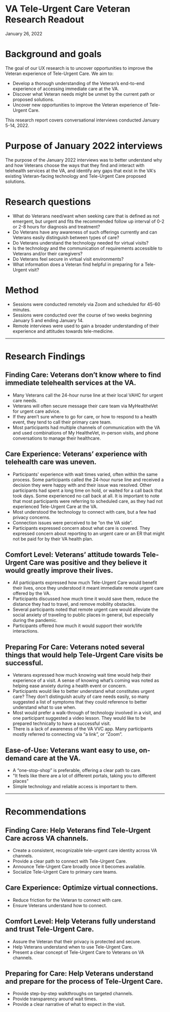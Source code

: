# VA Tele-Urgent Care Veteran Research Readout

January 26, 2022 


# Background and goals
The goal of our UX research is to uncover opportunities to improve the Veteran experience of Tele-Urgent Care. We aim to:
- Develop a thorough understanding of the Veteran’s end-to-end experience of accessing immediate care at the VA.
- Discover what Veteran needs might be unmet by the current path or proposed solutions. 
- Uncover new opportunities to improve the Veteran experience of Tele-Urgent Care.

This research report covers conversational interviews conducted January 5-14, 2022.

# Purpose of January 2022 interviews
The purpose of the January 2022 interviews was to better understand why and how Veterans choose the ways that they find and interact with telehealth services at the VA, and identify any gaps that exist in the VA's existing Veteran-facing technology and Tele-Urgent Care proposed solutions. 

# Research questions
- What do Veterans need/want when seeking care that is defined as not emergent, but urgent and fits the recommended follow up interval of 0-2 or 2-8 hours for diagnosis and treatment?
- Do Veterans have any awareness of such offerings currently and can Veterans easily distinguish between types of care?
- Do Veterans understand the technology needed for virtual visits?
- Is the technology and the communication of requirements accessible to Veterans and/or their caregivers?
- Do Veterans feel secure in virtual visit environments?
- What information does a Veteran find helpful in preparing for a Tele-Urgent visit?
  
# Method
- Sessions were conducted remotely via Zoom and scheduled for 45-60 minutes. 
- Sessions were conducted over the course of two weeks beginning January 5 and ending January 14. 
- Remote interviews were used to gain a broader understanding of their experience and attitudes towards tele-medicine. 
---

# Research Findings

## Finding Care: Veterans don’t know where to find immediate telehealth services at the VA.
- Many Veterans call the 24-hour nurse line at their local VAHC for urgent care needs. 
- Veterans will often secure message their care team via MyHealtheVet for urgent care advice. 
- If they aren’t sure where to go for care, or how to respond to a health event, they tend to call their primary care team. 
- Most participants had multiple channels of communication with the VA and used combinations of My HealtheVet, in-person visits, and phone conversations to manage their healthcare.

## Care Experience: Veterans’ experience with telehealth care was uneven.
- Participants' experience with wait times varied, often within the same process. Some participants called the 24-hour nurse line and received a decision they were happy with and their issue was resolved. Other participants had spent a long time on hold, or waited for a call back that took days. Some experienced no call back at all. It is important to note that most participants were referring to scheduled care, as they had not experienced Tele-Urgent Care at the VA.
- Most understood the technology to connect with care, but a few had privacy concerns.
- Connection issues were perceived to be “on the VA side”.
- Participants expressed concern about what care is covered. They expressed concern about reporting to an urgent care or an ER that might not be paid for by their VA health plan. 

## Comfort Level: Veterans’ attitude towards Tele-Urgent Care was positive and they believe it would greatly improve their lives.
- All participants expressed how much Tele-Urgent Care would benefit their lives, once they understood it meant immediate remote urgent care offered by the VA. 
- Participants discussed how much time it would save them, reduce the distance they had to travel, and remove mobility obstacles. 
- Several participants noted that remote urgent care would alleviate the social anxiety of traveling to public places in general, but especially during the pandemic. 
- Participants offered how much it would support their work/life interactions. 

## Preparing For Care: Veterans noted several things that would help Tele-Urgent Care visits be successful. 
- Veterans expressed how much knowing wait time would help their experience of a visit. A sense of knowing what’s coming was noted as helping ease anxiety during a health event or concern.
- Participants would like to better understand what constitutes urgent care? They don’t distinguish acuity of care needs easily, so many suggested a list of symptoms that they could reference to better understand what to use when. 
- Most would prefer a walk-through of technology involved in a visit, and one participant suggested a video lesson. They would like to be prepared technically to have a successful visit.
- There is a lack of awareness of the VA VVC app. Many participants mostly referred to connecting via “a link”, or “Zoom”. 

## Ease-of-Use: Veterans want easy to use, on-demand care at the VA. 
- A “one-stop-shop” is preferable, offering a clear path to care.
- "It feels like there are a lot of different portals, taking you to different places" 
- Simple technology and reliable access is important to them.
___

# Recommendations

## Finding Care: Help Veterans find Tele-Urgent Care across VA channels. 
- Create a consistent, recognizable tele-urgent care identity across VA channels. 
- Provide a clear path to connect with Tele-Urgent Care.
- Announce Tele-Urgent Care broadly once it becomes available.
- Socialize Tele-Urgent Care to primary care teams.

## Care Experience: Optimize virtual connections.
- Reduce friction for the Veteran to connect with care.
- Ensure Veterans understand how to connect.

## Comfort Level: Help Veterans fully understand and trust Tele-Urgent Care.
- Assure the Veteran that their privacy is protected and secure.
- Help Veterans understand when to use Tele-Urgent Care.
- Present a clear concept of Tele-Urgent Care to Veterans on VA channels.

## Preparing for Care: Help Veterans understand and prepare for the process of Tele-Urgent Care.
- Provide step-by-step walkthroughs on targeted channels.
- Provide transparency around wait times.
- Provide a clear narrative of what to expect in the visit.









